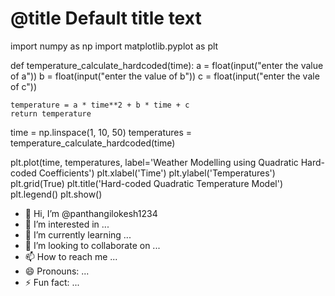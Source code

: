 # @title Default title text
import numpy as np
import matplotlib.pyplot as plt


def temperature_calculate_hardcoded(time):
    a = float(input("enter the value of a"))
    b = float(input("enter the value of b"))
    c = float(input("enter the vale  of c"))

    temperature = a * time**2 + b * time + c
    return temperature


time = np.linspace(1, 10, 50)
temperatures = temperature_calculate_hardcoded(time)

plt.plot(time,
         temperatures,
         label='Weather Modelling using Quadratic Hard-coded Coefficients')
plt.xlabel('Time')
plt.ylabel('Temperatures')
plt.grid(True)
plt.title('Hard-coded Quadratic Temperature Model')
plt.legend()
plt.show()
- 👋 Hi, I’m @panthangilokesh1234
- 👀 I’m interested in ...
- 🌱 I’m currently learning ...
- 💞️ I’m looking to collaborate on ...
- 📫 How to reach me ...
- 😄 Pronouns: ...
- ⚡ Fun fact: ...

<!---
panthangilokesh1234/panthangilokesh1234 is a ✨ special ✨ repository because its `README.md` (this file) appears on your GitHub profile.
You can click the Preview link to take a look at your changes.
--->
